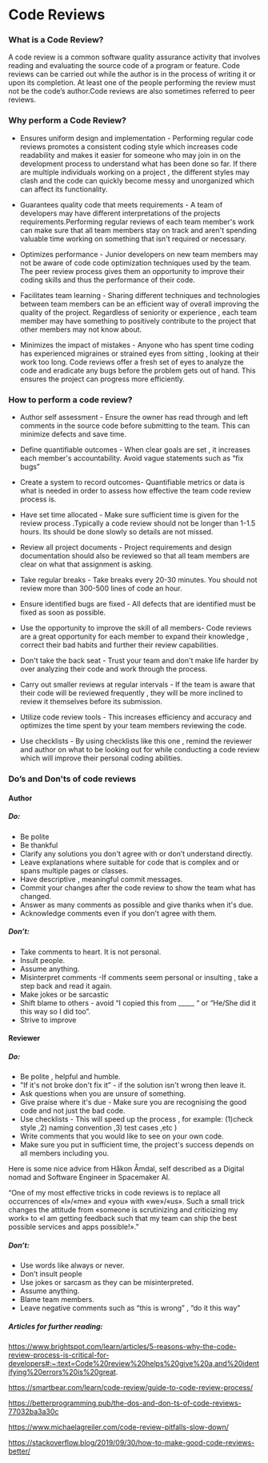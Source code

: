 
# Code Reviews

### **What is a Code Review?**

A code review is a common software quality assurance activity that involves reading and evaluating the source code of a program or feature. Code reviews can be carried out while the author is in the process of writing it or upon its completion. At least one of the people performing the review must not be the code’s author.Code reviews are also sometimes referred to peer reviews.

### **Why perform a Code Review?**

- Ensures uniform design and implementation - Performing regular code reviews promotes a consistent coding style which increases code readability and makes it easier for someone who may join in on the development process to understand what has been done so far. If there are multiple individuals working on a project , the different styles may clash and the code can quickly become messy and unorganized which can affect its functionality.

 - Guarantees quality code that meets requirements - A team of developers may have different interpretations of the projects  requirements.Performing regular reviews of each team member's work can make sure that all team members stay on track and aren't spending valuable time working on something that isn't required or necessary.

 - Optimizes performance - Junior developers on new team members may not be aware of code code optimization techniques used by the team. The peer review process gives them an opportunity to improve their coding skills and thus the performance of their code.

 - Facilitates team learning - Sharing different techniques and technologies between team members can be an efficient way of overall improving the quality of the project. Regardless of seniority or experience , each team member may have something to positively contribute to the project that other members may not know about.

- Minimizes the impact of mistakes - Anyone who has spent time coding has experienced migraines or strained eyes from sitting , looking at their work too long. Code reviews offer a fresh set of eyes to analyze the code and eradicate any bugs before the problem gets out of hand. This ensures the project can progress more efficiently.


### **How to perform a code review?**

- Author self assessment - Ensure the owner has read through and left comments in the source code before submitting to the team. This can minimize defects and save time.

- Define quantifiable outcomes - When clear goals are set , it increases each member's accountability. Avoid vague statements such as “fix bugs”

- Create a system to record outcomes- Quantifiable metrics or data is what is needed in order to assess how effective the team code review process is.

- Have set time allocated - Make sure sufficient time is given for the review process .Typically a code review should not be longer than 1-1.5 hours. Its should be done slowly so details are not missed.

- Review all project documents - Project requirements and design documentation should also be reviewed so that all team members are clear on what that assignment is asking. 

- Take regular breaks - Take breaks every 20-30 minutes. You should not review more than 300-500 lines of code an hour.

- Ensure identified bugs are fixed - All defects that are identified must be fixed as soon as possible. 
 
-  Use the opportunity to improve the skill of all members-
Code reviews are a great opportunity for each member to expand their knowledge , correct their bad habits and further their review capabilities.

- Don't take the back seat - Trust your team and don't make life harder by over analyzing their code and work through the process.

- Carry out smaller reviews at regular intervals - If the team is aware that their code will be reviewed frequently , they will be more inclined to review it themselves before its submission.

- Utilize code review tools - This increases efficiency and accuracy and optimizes the time spent by your team members reviewing the code.

- Use checklists - By using checklists like this one , remind the reviewer and author on what to be looking out for while conducting a code review which will improve their personal coding abilities.

### **Do’s and Don'ts of code reviews**

#### **Author**

##### **Do:**

- Be polite
- Be thankful
- Clarify any solutions you don't agree with or don’t understand directly.
- Leave explanations where suitable for code that is complex and or spans multiple pages or classes.
- Have descriptive , meaningful commit messages.
- Commit your changes after the code review to show the team what has changed.
- Answer as many comments as possible and give thanks when it's due.
- Acknowledge comments even if you don't agree with them.

##### **Don’t:**

- Take comments to heart. It is not personal.
- Insult people.
- Assume anything.
- Misinterpret comments -If comments seem personal or insulting , take a step back and read it again.
-  Make jokes or be sarcastic
- Shift blame to others - avoid “I copied this from _____ “ or “He/She did it this way so I did too”. 
- Strive to improve


#### **Reviewer**

##### **Do:**
- Be polite , helpful and humble.
- ”If it's not broke don't fix it” - if the solution isn't wrong then leave it.
- Ask questions when you are unsure of something.
- Give praise where it's due - Make sure you are recognising the good code and not just the bad code.
- Use checklists - This will speed up the process , for example: (1)check style ,2) naming convention ,3) test cases ,etc )
- Write comments that you would like to see on your own code.
- Make sure you put in sufficient time, the project's success depends on all members including you.


Here is some nice advice from Håkon Åmdal, self described as a Digital nomad and Software Engineer in Spacemaker AI. 

“One of my most effective tricks in code reviews is to replace all occurrences of «I»/«me» and «you» with «we»/«us». Such a small trick changes the attitude from «someone is scrutinizing and criticizing my work» to «I am getting feedback such that my team can ship the best possible services and apps possible!».”

##### **Don’t:** 

- Use words like always or never.
- Don’t insult people
- Use jokes or sarcasm as they can be misinterpreted.
- Assume anything.
- Blame team members.
- Leave negative comments such as “this is wrong” , “do it this way”




##### Articles for further reading:

https://www.brightspot.com/learn/articles/5-reasons-why-the-code-review-process-is-critical-for-developers#:~:text=Code%20review%20helps%20give%20a,and%20identifying%20errors%20is%20great.


https://smartbear.com/learn/code-review/guide-to-code-review-process/

https://betterprogramming.pub/the-dos-and-don-ts-of-code-reviews-77032ba3a30c

https://www.michaelagreiler.com/code-review-pitfalls-slow-down/

https://stackoverflow.blog/2019/09/30/how-to-make-good-code-reviews-better/



